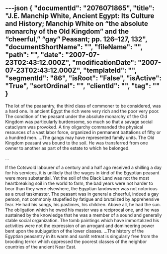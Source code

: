 ---json
{
  "documentId": "2076071865",
  "title": "J.E. Manchip White, Ancient Egypt: Its Culture and History; Manchip White on “the absolute monarchy of the Old Kingdom” and the “cheerful,” “gay” Peasant; pp. 126–127, 132",
  "documentShortName": "",
  "fileName": "",
  "path": "",
  "date": "2007-07-23T02:43:12.000Z",
  "modificationDate": "2007-07-23T02:43:12.000Z",
  "templateId": "",
  "segmentId": "86",
  "isRoot": "False",
  "isActive": "True",
  "sortOrdinal": "",
  "clientId": "",
  "tag": ""
}
---

The lot of the peasantry, the third class of commoner to be considered, was a hard one. In ancient Egypt the rich were very rich and the poor very poor. The condition of the peasant under the absolute monarchy of the Old Kingdom was particularly burdensome, so much so that a savage social cataclysm was provoked. A tiny oligarchy commanded the physical resources of a vast labor force, organized in permanent battalions of fifty or a hundred men. …The gangs may have represented family units. The Old Kingdom peasant was bound to the soil. He was transferred from one owner to another as part of the estate to which he belonged.

…

If the Cotswold labourer of a century and a half ago received a shilling a day for his services, it is unlikely that the wages in kind of the Egyptian peasant were more substantial. Yet the soil of the Black Land was not the most heartbreaking soil in the world to farm, the bad years were not harder to bear than they were elsewhere, the Egyptian landowner was not notorious as a cruel taskmaster. The peasant was in general a cheerful, indeed a gay person, not commonly stupefied by fatigue and brutalized by apprehensive fear. He had his songs, his pastimes, his children. Above all, he had the sun. The obligation which he owed his master was a reciprocal one, and he was sustained by the knowledge that he was a member of a sound and generally stable social organization. The tomb paintings which have immortalized his activities were not the expression of an arrogant and domineering power bent upon the subjugation of the lower classes. …The history of the Egyptian peasantry in its warm and sunlit retreat is singularly free from the brooding terror which oppressed the poorest classes of the neighbor countries of the ancient Near East.
